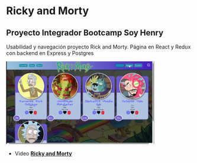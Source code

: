 # Ricky and Morty

## **Proyecto Integrador Bootcamp Soy Henry**
Usabilidad y navegación proyecto Rick and Morty. Página en React y Redux con backend en Express y Postgres

<img src="./video.png" width="400px">

-  Video [**Ricky and Morty**](https://youtu.be/Rq5bKKMHlO8)
